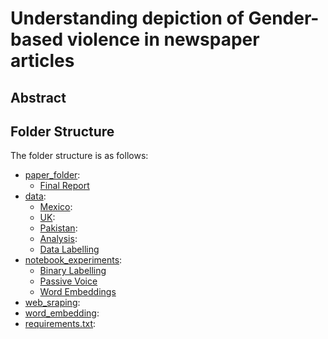 # Understanding depiction of Gender-based violence in newspaper articles


## Abstract


## Folder Structure

The folder structure is as follows:

- [paper_folder](paper_folder):
    - [Final Report](paper_folder/Final_paper.pdf)
- [data](data):
    - [Mexico](data/Mexico):
    - [UK](data/UK):
    - [Pakistan](data/Pakistan):
    - [Analysis](data/analysis_results):
    - [Data Labelling](data/data_labelling)
- [notebook_experiments](notebook_experiments):
    - [Binary Labelling](notebook_experiments/binary_labelling)
    - [Passive Voice](notebook_experiments/passive_voice)
    - [Word Embeddings](notebook_experiments/word_embeddings)
- [web_sraping](web_scraping):
- [word_embedding](word_embedding):
- [requirements.txt](requirements.text):


